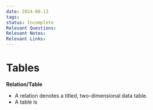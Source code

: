```yaml
---
date: 2024-08-13
tags: 
status: Incomplete
Relevant Questions: 
Relevant Notes: 
Relevant Links:
---
```


# Tables

**Relation/Table**
- A relation denotes a titled, two-dimensional data table.
- A table is 